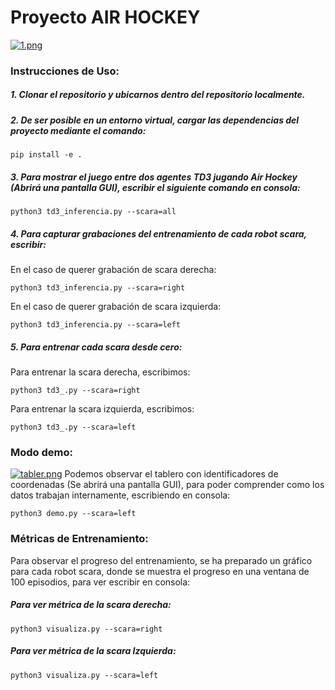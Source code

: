 # Proyecto AIR HOCKEY
[![1.png](https://i.postimg.cc/L4ZMN7mT/1.png)](https://postimg.cc/8sD3CZJJ)

### Instrucciones de Uso:

##### 1. Clonar el repositorio y ubicarnos dentro del repositorio localmente.  
##### 2. De ser posible en un entorno virtual, cargar las dependencias del proyecto mediante el comando:
~~~
pip install -e .
~~~
##### 3. Para mostrar el juego entre dos agentes TD3 jugando Air Hockey (Abrirá una pantalla GUI), escribir el siguiente comando en consola:  
~~~
python3 td3_inferencia.py --scara=all  
~~~
##### 4. Para capturar grabaciones del entrenamiento de cada robot scara, escribir:  
En el caso de querer grabación de scara derecha:  
~~~
python3 td3_inferencia.py --scara=right  
~~~
En el caso de querer grabación de scara izquierda:  
~~~
python3 td3_inferencia.py --scara=left  
~~~
##### 5. Para entrenar cada scara desde cero:  
Para entrenar la scara derecha, escribimos:  
~~~
python3 td3_.py --scara=right  
~~~
Para entrenar la scara izquierda, escribimos:  
~~~
python3 td3_.py --scara=left  
~~~

### Modo demo:
[![tabler.png](https://i.postimg.cc/Gh6N9PVm/tabler.png)](https://postimg.cc/8jBw0vT2)
Podemos observar el tablero con identificadores de coordenadas (Se abrirá una pantalla GUI), para poder comprender como los datos trabajan internamente, escribiendo en consola:
~~~
python3 demo.py --scara=left  
~~~


### Métricas de Entrenamiento:
Para observar el progreso del entrenamiento, se ha preparado un gráfico para cada robot scara, donde se muestra el progreso en una ventana de 100 episodios, para ver escribir en consola:
##### Para ver métrica de la scara derecha:
~~~
python3 visualiza.py --scara=right
~~~
##### Para ver métrica de la scara Izquierda:
~~~
python3 visualiza.py --scara=left
~~~
